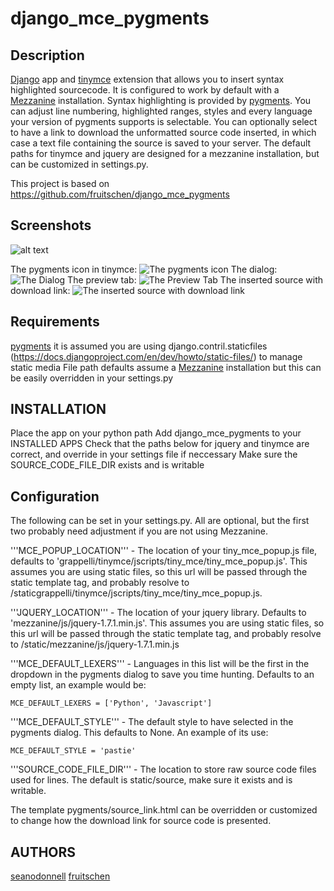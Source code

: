 # django_mce_pygments

## Description

[Django](http://www.djangoproject.com) app and [tinymce](http://www.tinymce.com/) extension that allows you to insert syntax highlighted sourcecode. It is configured to work by default with a [Mezzanine](https://github.com/stephenmcd/mezzanine) installation. Syntax highlighting is provided by [pygments](http://pygments.org/). You can adjust line numbering, highlighted ranges, styles and every language your version of pygments supports is selectable. You can optionally select to have a link to download the unformatted source code inserted, in which case a text file containing the source is saved to your server. The default paths for tinymce and jquery are designed for a mezzanine installation, but can be customized in settings.py.

This project is based on https://github.com/fruitschen/django_mce_pygments

## Screenshots
![alt text](https://github.com/seanodonnell/django_mce_pygments/master/screenshots/django_mce_pygments_1.png "Logo Title Text 1")

The pygments icon in tinymce:
![The pygments icon](https://raw.github.com/seanodonnell/django_mce_pygments/master/screenshots/django_mce_pygments_1.png)
The dialog:
![The Dialog](https://raw.github.com/seanodonnell/django_mce_pygments/master/screenshots/django_mce_pygments_2.png)
The preview tab:
![The Preview Tab](https://raw.github.com/seanodonnell/django_mce_pygments/master/screenshots/django_mce_pygments_3.png)
The inserted source with download link:
![The inserted source with download link](https://raw.github.com/seanodonnell/django_mce_pygments/master/screenshots/django_mce_pygments_4.png)

## Requirements

[pygments](http://pygments.org/)
it is assumed you are using django.contril.staticfiles (https://docs.djangoproject.com/en/dev/howto/static-files/) to manage static media
File path defaults assume a [Mezzanine](https://github.com/stephenmcd/mezzanine) installation but this can be easily overridden in your settings.py

## INSTALLATION

Place the app on your python path
Add django_mce_pygments to your INSTALLED APPS
Check that the paths below for jquery and tinymce are correct, and override
in your settings file if neccessary
Make sure the SOURCE_CODE_FILE_DIR exists and is writable

## Configuration

The following can be set in your settings.py. All are optional, but the first two probably need adjustment if you are not using Mezzanine.

'''MCE_POPUP_LOCATION''' - The location of your tiny_mce_popup.js file, defaults to  'grappelli/tinymce/jscripts/tiny_mce/tiny_mce_popup.js'. This assumes you are using static files, so this url will be passed through the static template tag, and probably resolve to /staticgrappelli/tinymce/jscripts/tiny_mce/tiny_mce_popup.js.

'''JQUERY_LOCATION''' - The location of your jquery library. Defaults to 'mezzanine/js/jquery-1.7.1.min.js'. This assumes you are using static files, so this url will be passed through the static template tag, and probably resolve to /static/mezzanine/js/jquery-1.7.1.min.js 

'''MCE_DEFAULT_LEXERS''' - Languages in this list will be the first in the dropdown in the pygments dialog to save you time hunting. Defaults to an empty list, an example would be:

    MCE_DEFAULT_LEXERS = ['Python', 'Javascript']
 
'''MCE_DEFAULT_STYLE''' - The default style to have selected in the pygments dialog. This defaults to None. An example of its use:

    MCE_DEFAULT_STYLE = 'pastie'

'''SOURCE_CODE_FILE_DIR''' - The location to store raw source code files used for lines.  The default is static/source, make sure it exists and is writable.

The template pygments/source_link.html can be overridden or customized to change how the download link for source code is presented.

## AUTHORS
[seanodonnell](https://github.com/seanodonnell/)
[fruitschen](https://github.com/fruitschen/)

